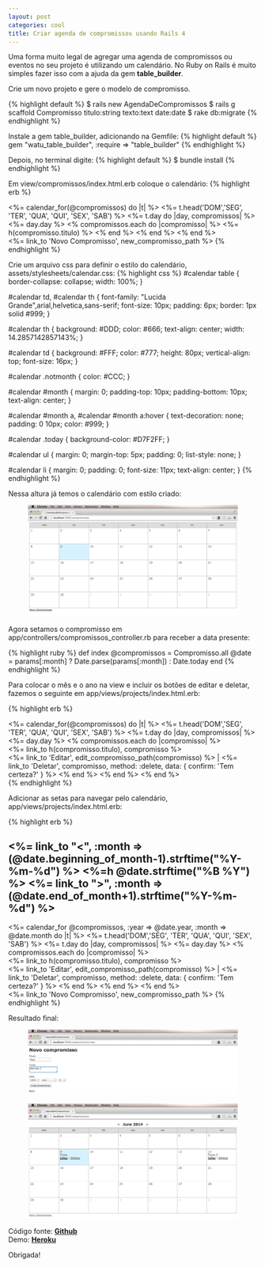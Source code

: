 ```yaml
---
layout: post
categories: cool
title: Criar agenda de compromissos usando Rails 4
---
```


Uma forma muito legal de agregar uma agenda de compromissos ou eventos no seu projeto é utilizando um calendário. No Ruby on Rails é muito simples fazer isso com a ajuda da gem **table_builder**.

Crie um novo projeto e gere o modelo de compromisso.

{% highlight default %}
$ rails new AgendaDeCompromissos
$ rails g scaffold Compromisso titulo:string texto:text date:date
$ rake db:migrate
{% endhighlight %}

Instale a gem table_builder, adicionando na Gemfile:
{% highlight default %}
gem "watu_table_builder", :require => "table_builder"
{% endhighlight %}

Depois, no terminal digite:
{% highlight default %}
$ bundle install
{% endhighlight %}

Em view/compromissos/index.html.erb coloque o calendário:
{% highlight erb %}
<div id="calendar">
	<%= calendar_for(@compromissos) do |t| %>
	<%= t.head('DOM','SEG', 'TER', 'QUA', 'QUI', 'SEX', 'SAB') %>
	<%= t.day do |day, compromissos| %>
	<%= day.day %>
	<% compromissos.each do |compromisso| %>
	<%= h(compromisso.titulo) %>
	<% end %>
	<% end %>
	<% end %>
</div>
<%= link_to 'Novo Compromisso', new_compromisso_path %>
{% endhighlight %}

Crie um arquivo css para definir o estilo do calendário,
assets/stylesheets/calendar.css:
{% highlight css %}
#calendar table {
border-collapse: collapse;
width: 100%;
}

#calendar td,
#calendar th {
font-family: "Lucida Grande",arial,helvetica,sans-serif;
font-size: 10px;
padding: 6px;
border: 1px solid #999;
}

#calendar th {
background: #DDD;
color: #666;
text-align: center;
width: 14.2857142857143%;
}

#calendar td {
background: #FFF;
color: #777;
height: 80px;
vertical-align: top;
font-size: 16px;
}

#calendar .notmonth {
color: #CCC;
}

#calendar #month {
margin: 0;
padding-top: 10px;
padding-bottom: 10px;
text-align: center;
}

#calendar #month a, #calendar #month a:hover {
text-decoration: none;
padding: 0 10px;
color: #999;
}

#calendar .today {
background-color: #D7F2FF;
}

#calendar ul {
margin: 0;
margin-top: 5px;
padding: 0;
list-style: none;
}

#calendar li {
margin: 0;
padding: 0;
font-size: 11px;
text-align: center;
}
{% endhighlight %}

Nessa altura já temos o calendário com estilo criado:
<figure>
	<img src="../assets/img/calendar1.png">
</figure>

Agora setamos o compromisso em app/controllers/compromissos_controller.rb para receber a data presente:

{% highlight ruby %}
def index
@compromissos = Compromisso.all
@date = params[:month] ? Date.parse(params[:month]) : Date.today
end
{% endhighlight %}

Para colocar o mês e o ano na view e incluir os botões de editar e deletar, fazemos o seguinte em app/views/projects/index.html.erb:

{% highlight erb %}
<div id="calendar">
	<%= calendar_for(@compromissos) do |t| %>
	<%= t.head('DOM','SEG', 'TER', 'QUA', 'QUI', 'SEX', 'SAB') %>
	<%= t.day do |day, compromissos| %>
	<%= day.day %>
	<% compromissos.each do |compromisso| %><br>
	<%= link_to h(compromisso.titulo), compromisso %><br>
	<%= link_to 'Editar', edit_compromisso_path(compromisso) %> | <%= link_to 'Deletar', compromisso, method: :delete, data: { confirm: 'Tem certeza?' } %>
	<% end %>
	<% end %>
	<% end %>
</div>
{% endhighlight %}

Adicionar as setas para navegar pelo calendário, app/views/projects/index.html.erb:

{% highlight erb %}
<div id="calendar">
	<h2 id="month">
		<%= link_to "<", :month => (@date.beginning_of_month-1).strftime("%Y-%m-%d") %>
		<%=h @date.strftime("%B %Y") %>
		<%= link_to ">", :month => (@date.end_of_month+1).strftime("%Y-%m-%d") %>
	</h2>
	<%= calendar_for @compromissos, :year => @date.year, :month => @date.month do |t| %>
	<%= t.head('DOM','SEG', 'TER', 'QUA', 'QUI', 'SEX', 'SAB') %>
	<%= t.day do |day, compromissos| %>
	<%= day.day %>
	<% compromissos.each do |compromisso| %><br>
	<%= link_to h(compromisso.titulo), compromisso %><br>
	<%= link_to 'Editar', edit_compromisso_path(compromisso) %> | <%= link_to 'Deletar', compromisso, method: :delete, data: { confirm: 'Tem certeza?' } %>
	<% end %>
	<% end %>
	<% end %>
</div>
<%= link_to 'Novo Compromisso', new_compromisso_path %>
{% endhighlight %}

Resultado final:
<figure>
	<img src="../assets/img/calendar2.png">
</figure>

<figure>
	<img src="../assets/img/calendar3.png">
</figure>

Código fonte: <a href="https://github.com/alinebone/AgendaDeCompromissos">**Github**</a><br/>
Demo: <a href="http://tutorialagenda.herokuapp.com/compromissos">**Heroku**</a>

Obrigada!